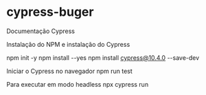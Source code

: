 # cypress-buger


Documentação Cypress

Instalação do NPM e instalação do Cypress

npm init -y
npm install --yes
npm install cypress@10.4.0 --save-dev

Iniciar o Cypress no navegador
   npm run test
   
Para executar em modo headless
   npx cypress run
